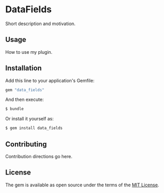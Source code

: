 # DataFields
Short description and motivation.

## Usage
How to use my plugin.

## Installation
Add this line to your application's Gemfile:

```ruby
gem "data_fields"
```

And then execute:
```bash
$ bundle
```

Or install it yourself as:
```bash
$ gem install data_fields
```

## Contributing
Contribution directions go here.

## License
The gem is available as open source under the terms of the [MIT License](https://opensource.org/licenses/MIT).
